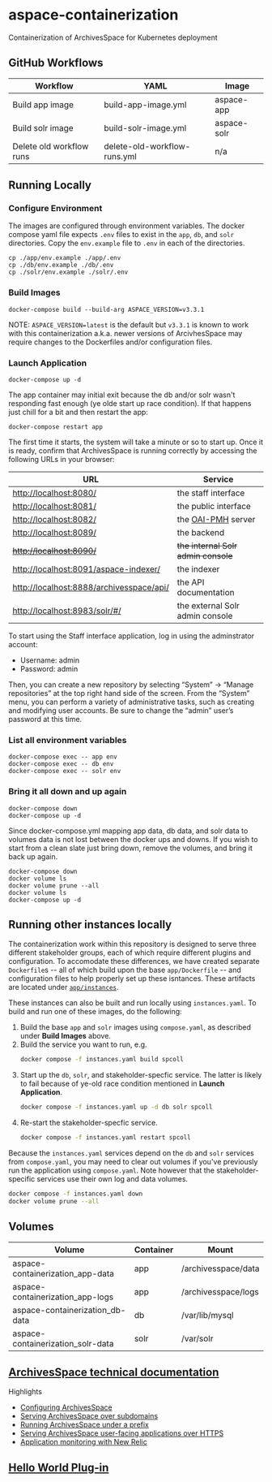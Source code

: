 # aspace-containerization
Containerization of ArchivesSpace for Kubernetes deployment

## GitHub Workflows
| Workflow                  | YAML                         | Image       |
|---------------------------|------------------------------|-------------|
| Build app image           | build-app-image.yml          | aspace-app  |
| Build solr image          | build-solr-image.yml         | aspace-solr |
| Delete old workflow runs  | delete-old-workflow-runs.yml | n/a         |

## Running Locally
### Configure Environment
The images are configured through environment variables. The docker compose yaml file expects `.env` files to exist in the `app`, `db`, and `solr` directories. Copy the `env.example` file to `.env` in each of the directories.
```shell
cp ./app/env.example ./app/.env
cp ./db/env.example ./db/.env
cp ./solr/env.example ./solr/.env
```
### Build Images
```shell
docker-compose build --build-arg ASPACE_VERSION=v3.3.1
```
NOTE: `ASPACE_VERSION=latest` is the default but `v3.3.1` is known to work with this containerization a.k.a. newer versions of ArcivhesSpace may require changes to the Dockerfiles and/or configuration files.


### Launch Application
```shell
docker-compose up -d
```
The app container may initial exit because the db and/or solr wasn't responding fast enough (ye olde start up race condition).  If that happens just chill for a bit and then restart the app:
```shell
docker-compose restart app
```
  The first time it starts, the system will take a minute or so to start up. Once it is ready, confirm that ArchivesSpace is running correctly by accessing the following URLs in your browser:

| URL                                                                                                      | Service                                                  |
|----------------------------------------------------------------------------------------------------------|----------------------------------------------------------|
| [http://localhost:8080/](http://localhost:8080/)                                                         | the staff interface                                      |
| [http://localhost:8081/](http://localhost:8081/)                                                         | the public interface                                     |
| [http://localhost:8082/](http://localhost:8082/)                                                         | the [OAI-PMH](https://www.openarchives.org/pmh/) server  |
| [http://localhost:8089/](http://localhost:8089/)                                                         | the backend                                              |
| [~~http://localhost:8090/~~](http://localhost:8090/)                                                     | ~~the internal Solr admin console~~                      |
| [http://localhost:8091/aspace-indexer/](http://localhost:8091/aspace-indexer/)                           | the indexer                                              |
| [http://localhost:8888/archivesspace/api/](http://localhost:8888/archivesspace/api/)                     | the API documentation                                    |
| [http://localhost:8983/solr/#/](http://localhost:8983/solr/#/)                                           | the external Solr admin console                          |

To start using the Staff interface application, log in using the adminstrator account:
* Username: admin
* Password: admin

Then, you can create a new repository by selecting “System” -> “Manage repositories” at the top right hand side of the screen. From the “System” menu, you can perform a variety of administrative tasks, such as creating and modifying user accounts. Be sure to change the “admin” user’s password at this time.
### List all environment variables
```shell
docker-compose exec -- app env
docker-compose exec -- db env
docker-compose exec -- solr env
```
### Bring it all down and up again
```shell
docker-compose down
docker-compose up -d
```
Since docker-compose.yml mapping app data, db data, and solr data to volumes data is not lost between the docker ups and downs. If you wish to start from a clean slate just bring down, remove the volumes, and bring it back up again.
```shell
docker-compose down
docker volume ls
docker volume prune --all
docker volume ls
docker-compose up -d
```
## Running other instances locally
The containerization work within this repository is designed to serve three different stakeholder groups,
each of which require different plugins and configuration. To accomodate these differences,
we have created separate `Dockerfile`s -- all of which build upon the base `app/Dockerfile` -- and
configuration files to help properly set up these isntances. These artifacts are located under
[`app/instances`](/app/instances/).

These instances can also be built and run locally using `instances.yaml`. To build and run one of these images,
do the following:
1) Build the base `app` and `solr` images using `compose.yaml`, as described under **Build Images** above.
2) Build the service you want to run, e.g.
    ```sh
    docker compose -f instances.yaml build spcoll
    ```
3) Start up the `db`, `solr`, and stakeholder-specfic service. The latter is likely to fail because
  of ye-old race condition mentioned in **Launch Application**.
    ```sh
    docker compose -f instances.yaml up -d db solr spcoll
    ```
4) Re-start the stakeholder-specfic service.
    ```sh
    docker compose -f instances.yaml restart spcoll
    ```
Because the `instances.yaml` services depend on the `db` and `solr` services from `compose.yaml`,
you may need to clear out volumes if you've previously run the application using `compose.yaml`.
Note however that the stakeholder-specific services use their own log and data volumes.
```sh
docker compose -f instances.yaml down
docker volume prune --all
```

## Volumes
| Volume                             | Container | Mount               |
|------------------------------------|-----------|---------------------|
| aspace-containerization_app-data   | app       | /archivesspace/data |
| aspace-containerization_app-logs   | app       | /archivesspace/logs |
| aspace-containerization_db-data    | db        | /var/lib/mysql      |
| aspace-containerization_solr-data  | solr      | /var/solr           |
## [ArchivesSpace technical documentation](https://archivesspace.github.io/tech-docs/)
Highlights
* [Configuring ArchivesSpace](https://archivesspace.github.io/tech-docs/customization/configuration.html)
* [Serving ArchivesSpace over subdomains](https://archivesspace.github.io/tech-docs/provisioning/domains.html)
* [Running ArchivesSpace under a prefix](https://archivesspace.github.io/tech-docs/provisioning/prefix.html)
* [Serving ArchivesSpace user-facing applications over HTTPS](https://archivesspace.github.io/tech-docs/provisioning/https.html)
* [Application monitoring with New Relic](https://archivesspace.github.io/tech-docs/provisioning/newrelic.html)
## [Hello World Plug-in](https://github.com/archivesspace/archivesspace/blob/82c4603fe22bf0fd06043974478d4caf26e1c646/plugins/hello_world/README.md)

